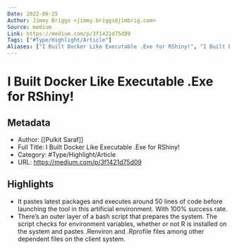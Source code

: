 ```yaml
---
Date: 2022-06-25
Author: Jimmy Briggs <jimmy.briggs@jimbrig.com>
Source: medium
Link: https://medium.com/p/3f1421d75d09
Tags: ["#Type/Highlight/Article"]
Aliases: ["I Built Docker Like Executable .Exe for RShiny!", "I Built Docker Like Executable .Exe for RShiny!"]
---
```

# I Built Docker Like Executable .Exe for RShiny!

## Metadata
- Author: [[Pulkit Saraf]]
- Full Title: I Built Docker Like Executable .Exe for RShiny!
- Category: #Type/Highlight/Article
- URL: https://medium.com/p/3f1421d75d09

## Highlights
- It pastes latest packages and executes around 50 lines of code before launching the tool in this artificial environment. With 100% success rate.
- There’s an outer layer of a bash script that prepares the system. The script checks for environment variables, whether or not R is installed on the system and pastes .Renviron and .Rprofile files among other dependent files on the client system.
